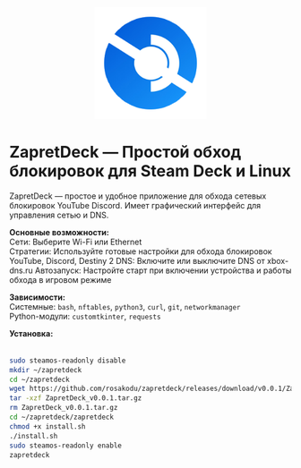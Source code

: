 <p align="center">
  <img src="https://raw.githubusercontent.com/rosakodu/zapretdeck/master/zapretdeck.png" alt="ZapretDeck" width="200"/>
</p>

# ZapretDeck — Простой обход блокировок для Steam Deck и Linux

ZapretDeck — простое и удобное приложение для обхода сетевых блокировок YouTube Discord. Имеет графический интерфейс для управления сетью и DNS.

**Основные возможности:**  
Сети: Выберите Wi-Fi или Ethernet  
Стратегии: Используйте готовые настройки для обхода блокировок YouTube, Discord, Destiny 2
DNS: Включите или выключите DNS от xbox-dns.ru
Автозапуск: Настройте старт при включении устройства и работы обхода в игровом режиме  


**Зависимости:**  
Системные: `bash`, `nftables`, `python3`, `curl`, `git`, `networkmanager`  
Python-модули: `customtkinter`, `requests`  

**Установка:**  
```bash

sudo steamos-readonly disable
mkdir ~/zapretdeck
cd ~/zapretdeck
wget https://github.com/rosakodu/zapretdeck/releases/download/v0.0.1/ZapretDeck_v0.0.1.tar.gz
tar -xzf ZapretDeck_v0.0.1.tar.gz
rm ZapretDeck_v0.0.1.tar.gz
cd ~/zapretdeck/zapretdeck
chmod +x install.sh
./install.sh
sudo steamos-readonly enable
zapretdeck
